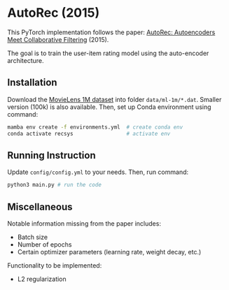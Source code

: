 # AutoRec (2015)

This PyTorch implementation follows the paper: [AutoRec: Autoencoders Meet Collaborative Filtering](https://users.cecs.anu.edu.au/~akmenon/papers/autorec/autorec-paper.pdf)  (2015).

The goal is to train the user-item rating model using the auto-encoder architecture.

## Installation

Download the [MovieLens 1M dataset](https://grouplens.org/datasets/movielens/1m/) into folder `data/ml-1m/*.dat`. Smaller version (100k) is also available. Then, set up Conda environment using command:

```bash
mamba env create -f environments.yml  # create conda env
conda activate recsys                 # activate env
```

## Running Instruction
Update `config/config.yml` to your needs. Then, run command:

```bash
python3 main.py # run the code
```

## Miscellaneous

Notable information missing from the paper includes:
- Batch size
- Number of epochs
- Certain optimizer parameters (learning rate, weight decay, etc.)

Functionality to be implemented:
- L2 regularization
